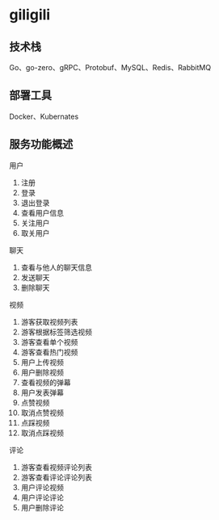 # giligili

## 技术栈

Go、go-zero、gRPC、Protobuf、MySQL、Redis、RabbitMQ

## 部署工具

Docker、Kubernates

## 服务功能概述

用户

1. 注册
2. 登录
3. 退出登录
4. 查看用户信息
5. 关注用户
6. 取关用户

聊天

1. 查看与他人的聊天信息
2. 发送聊天
3. 删除聊天

视频

1. 游客获取视频列表
2. 游客根据标签筛选视频
3. 游客查看单个视频
4. 游客查看热门视频
5. 用户上传视频
6. 用户删除视频
7. 查看视频的弹幕
8. 用户发表弹幕
9. 点赞视频
10. 取消点赞视频
11. 点踩视频
12. 取消点踩视频

评论

1. 游客查看视频评论列表
2. 游客查看评论评论列表
3. 用户评论视频
4. 用户评论评论
5. 用户删除评论
